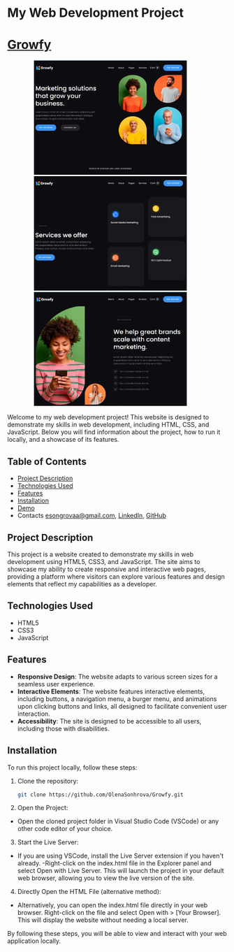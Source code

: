 # My Web Development Project
# [Growfy](https://olenasonhrova.github.io/Growfy/) 


<p align="center">
<img src="https://github.com/OlenaSonhrova/image/blob/main/Growfy1.jpg?raw=true" width="350">&nbsp;&nbsp;&nbsp;&nbsp;&nbsp;&nbsp;&nbsp;&nbsp;<img src="https://github.com/OlenaSonhrova/image/blob/main/Growfy2.jpg?raw=true" width="350">&nbsp;&nbsp;&nbsp;&nbsp;&nbsp;&nbsp;&nbsp;&nbsp;<img src="https://github.com/OlenaSonhrova/image/blob/main/Growfy3.jpg?raw=true" width="350">&nbsp;&nbsp;&nbsp;&nbsp;&nbsp;&nbsp;&nbsp;&nbsp


Welcome to my web development project! This website is designed to demonstrate my skills in web development, including HTML, CSS, and JavaScript. Below you will find information about the project, how to run it locally, and a showcase of its features.

## Table of Contents

- [Project Description](#project-description)
- [Technologies Used](#technologies-used)
- [Features](#features)
- [Installation](#installation)
- [Demo](https://olenasonhrova.github.io/Growfy/)
- Contacts esongrovaa@gmail.com, [LinkedIn](https://www.linkedin.com/in/olena-sonhrova-05a8832a0), [GitHub](https://github.com/OlenaSonhrova)




## Project Description

This project is a website created to demonstrate my skills in web development using HTML5, CSS3, and JavaScript. The site aims to showcase my ability to create responsive and interactive web pages, providing a platform where visitors can explore various features and design elements that reflect my capabilities as a developer.

## Technologies Used

- HTML5
- CSS3
- JavaScript

## Features

- **Responsive Design**: The website adapts to various screen sizes for a seamless user experience.
- **Interactive Elements**: The website features interactive elements, including buttons, a navigation menu, a burger menu, and animations upon clicking buttons and links, all designed to facilitate convenient user interaction.
- **Accessibility**: The site is designed to be accessible to all users, including those with disabilities.

## Installation

To run this project locally, follow these steps:

1. Clone the repository:
   ```bash
   git clone https://github.com/OlenaSonhrova/Growfy.git

2. Open the Project:
- Open the cloned project folder in Visual Studio Code (VSCode) or any other code editor of your choice.
  
3. Start the Live Server:
- If you are using VSCode, install the Live Server extension if you haven't already.
-Right-click on the index.html file in the Explorer panel and select Open with Live Server. This will launch the project in your default web browser, allowing you to view the live version of the site.

4. Directly Open the HTML File (alternative method):
- Alternatively, you can open the index.html file directly in your web browser. Right-click on the file and select Open with > [Your Browser]. This will display the website without needing a local server.
  
By following these steps, you will be able to view and interact with your web application locally.


